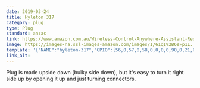 ```yaml
---
date: 2019-03-24
title: Hyleton 317
category: plug
type: Plug
standard: anzac
link: https://www.amazon.com.au/Wireless-Control-Anywhere-Assistant-Required/dp/B07CLKJTZ2
image: https://images-na.ssl-images-amazon.com/images/I/61qI%2B6sFp1L._SL1200_.jpg
template: '{"NAME":"hyleton-317","GPIO":[56,0,57,0,58,0,0,0,0,90,0,21,0],"FLAG":0,"BASE":18}' 
link_alt: 
---
```


Plug is made upside down (bulky side down), but it's easy to turn it right side up by opening it up and just turning connectors. 






